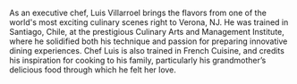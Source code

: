 <br/>
As an executive chef, Luis Villarroel brings the flavors from one of the world's most exciting culinary scenes right to Verona, NJ.  He was trained in Santiago, Chile, at the prestigious Culinary Arts and Management Institute, where he solidified both his technique and passion for preparing innovative dining experiences.  Chef Luis is also trained in French Cuisine, and credits his inspiration for cooking to his family, particularly his grandmother’s delicious food through which he felt her love.  
